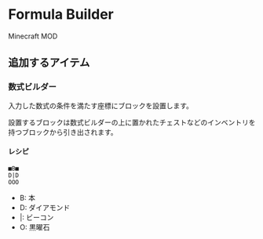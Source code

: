# Formula Builder

Minecraft MOD


## 追加するアイテム

### 数式ビルダー

入力した数式の条件を満たす座標にブロックを設置します。

設置するブロックは数式ビルダーの上に置かれたチェストなどのインベントリを持つブロックから引き出されます。

#### レシピ

```
■B■
D|D
OOO
```

- B: 本
- D: ダイアモンド
- |: ビーコン
- O: 黒曜石
